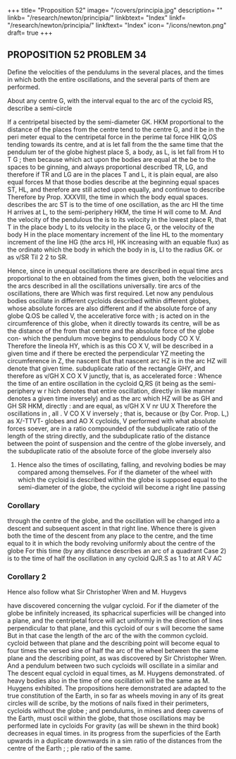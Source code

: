 +++
title= "Proposition 52"
image= "/covers/principia.jpg"
description= ""
linkb= "/research/newton/principia/"
linkbtext= "Index"
linkf= "/research/newton/principia/"
linkftext= "Index"
icon= "/icons/newton.png"
draft= true
+++

## PROPOSITION 52 PROBLEM 34

Define the velocities of the pendulums in the several places, and the times in which both the entire oscillations, and the several parts of them are performed.

About any centre G, with the interval equal to the arc of the cycloid RS, describe a semi-circle

If a centripetal bisected by the semi-diameter GK.
HKM
proportional to the distance of the places from
the centre tend to the centre G, and it be in the peri
meter
equal to the centripetal force in the perime
tal force
HIK
Q,OS tending towards its centre, and at
is let fall from the
the same time that the pendulum
ter of the globe
highest place S, a body, as L,
is let fall
from
H
to
T
G
;
then because
which act upon the bodies are equal at the be
to the spaces to be
ginning, and always proportional
described TR, LG, and therefore if TR and LG are
in the places T and L, it is plain
equal, are also equal
forces
M
that those bodies describe at the beginning equal spaces
ST, HL, and therefore are still acted upon equally, and continue to describe
Therefore by Prop. XXXVIII, the time in which the body
equal spaces.
describes the arc
ST is to the time
of one oscillation, as the arc
HI
the time
H arrives at L, to the semi-periphery HKM, the time
H will come to M. And the velocity of the pendulous
the
is to its velocity in the lowest place R, that
T
in
the
place
body
L to its velocity in the place G, or the
velocity of the body H in the place
momentary increment of the line HL to the momentary increment of the
line HG (the arcs HI, HK increasing with an equable flux) as the ordinato
which the body
in which the body
in
is,
LI
to the radius
GK. or
as
v/SR
Til 2
2
to
SR.

Hence, since in unequal
oscillations there are described in equal time arcs proportional to the en
obtained from the times given, both
the velocities and the arcs described in all the oscillations universally.
tire arcs of the oscillations, there are
Which was first required.
Let now any pendulous
bodies oscillate in different cycloids described
within different globes, whose absolute forces are also different and if the
absolute force of any globe Q.OS be called V, the accelerative force with
;
is acted on in the circumference of this globe, when it
directly towards its centre, will be as the distance of the
from that centre and the absolute force of the globe con-
which the pendulum
move
begins to
pendulous body
CO X V. Therefore the lineola HY, which is as this
CO X V, will be described in a given time and if there
be erected the perpendicular YZ meeting the circumference in Z, the nascent
But that nascent arc HZ is in the
arc HZ will denote that given time.
subduplicate ratio of the rectangle GHY, and therefore as v/GH X CO X V
junctly, that is, as
accelerated force
:
Whence the time of an entire oscillation in the cycloid Q,RS (it being as
the semi-periphery
w r hich denotes that entire oscillation, directly
in
like manner denotes a given time inversely)
and as the arc
which
HZ
will be as
GH
and
GH
SR
HKM,
directly
:
and
are equal, as
v/GH X
V nr
UU X
Therefore the oscillations in
,
all
.
V
CO X V inversely
;
that
is,
because
or (by Cor. Prop. L,) as X/-TTVT-
globes and
AO X
cycloids,
V
performed with what
absolute forces soever, are in a ratio compounded of the subduplicate ratio of
the length of the string directly, and the subduplicate ratio of the distance
between the point of suspension and the centre of the globe inversely, and
the subduplicate ratio of the absolute force of the globe inversely also

1. Hence also the times of oscillating, falling, and revolving bodies
be
may
compared among themselves. For if the diameter of the wheel
with which the cycloid is described within the globe is supposed equal to
the semi-diameter of the globe, the cycloid will become a right line passing

### Corollary

through the centre of the globe, and the oscillation will be changed into a
descent and subsequent ascent in that right line.
Whence there is given
both the time of the descent from any place to the centre, and the time equal
to it in which the body revolving uniformly about the centre of the globe
For this time (by
any distance describes an arc of a quadrant
Case 2) is to the time of half the oscillation in any cycloid QJR.S as 1 to
at
AR
V AC

### Corollary 2

Hence also follow what Sir Christopher Wren and M. Huygevs

have discovered concerning the vulgar cycloid. For if the diameter of the
globe be infinitely increased, its sphacrical superficies will be changed into a
plane, and the centripetal force will act uniformly in the direction of lines
perpendicular to that plane, and this cycloid of our s will become the same
But in that case the length of the arc of the
with the common cycloid.
cycloid between that plane and the describing point will become equal to
four times the versed sine of half the arc of the wheel between the same
plane and the describing point, as was discovered by Sir Christopher Wren.
And a pendulum between two such cycloids will oscillate in a similar and
The descent
equal cycloid in equal times, as M. Huygens demonstrated.
of heavy bodies also in the time of one oscillation will be the same as M.
Huygens exhibited.
The propositions here demonstrated
are adapted to the true constitution
of the Earth, in so far as wheels moving in any of its great circles will de
scribe, by the motions of nails fixed in their perimeters, cycloids without the
globe
;
and pendulums, in mines and deep caverns of the Earth, must oscil
within the globe, that those oscillations may be performed
late in cycloids
For gravity (as will be shewn in the third book) decreases
in equal times.
in its progress from the superficies of the Earth
upwards in a duplicate
downwards in a sim
ratio of the distances from the centre of the Earth
;
;
ple ratio of the same.

